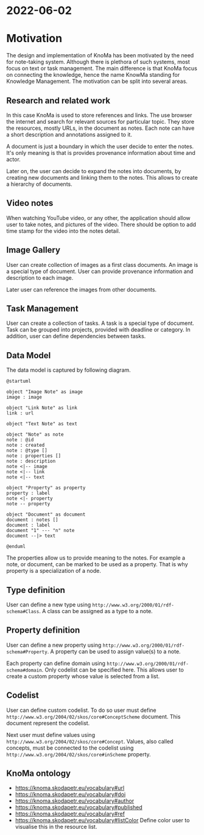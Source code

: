 # 2022-06-02

# Motivation
The design and implementation of KnoMa has been motivated by the need for note-taking system.
Although there is plethora of such systems, most focus on text or task management.
The main difference is that KnoMa focus on connecting the knowledge, hence the name KnowMa standing for Knowledge Management.
The motivation can be split into several areas.

## Research and related work
In this case KnoMa is used to store references and links.
The use browser the internet and search for relevant sources for particular topic.
They store the resources, mostly URLs, in the document as notes.
Each note can have a short description and annotations assigned to it.

A document is just a boundary in which the user decide to enter the notes.
It's only meaning is that is provides provenance information about time and actor.

Later on, the user can decide to expand the notes into documents, by creating new documents and linking them to the notes.
This allows to create a hierarchy of documents.

## Video notes
When watching YouTube video, or any other, the application should allow user to take notes, and pictures of the video.
There should be option to add time stamp for the video into the notes detail.

## Image Gallery
User can create collection of images as a first class documents.
An image is a special type of document.
User can provide provenance information and description to each image.

Later user can reference the images from other documents.

## Task Management
User can create a collection of tasks.
A task is a special type of document.
Task can be grouped into projects, provided with deadline or category.
In addition, user can define dependencies between tasks.

## Data Model
The data model is captured by following diagram.
```plantuml
@startuml

object "Image Note" as image
image : image

object "Link Note" as link
link : url

object "Text Note" as text

object "Note" as note
note : @id
note : created
note : @type []
note : properties []
note : description
note <|-- image
note <|-- link
note <|-- text

object "Property" as property
property : label
note <|- property 
note -- property

object "Document" as document
document : notes []
document : label
document "1" --- "n" note
document --|> text

@enduml
```

The properties allow us to provide meaning to the notes. 
For example a note, or document, can be marked to be used as a property. 
That is why property is a specialization of a node.

## Type definition
User can define a new type using ```http://www.w3.org/2000/01/rdf-schema#Class```.
A class can be assigned as a type to a note.

## Property definition
User can define a new property using ```http://www.w3.org/2000/01/rdf-schema#Property```.
A property can be used to assign value(s) to a note.

Each property can define domain using ```http://www.w3.org/2000/01/rdf-schema#domain```.
Only codelist can be specified here. 
This allows user to create a custom property whose value is selected from a list.

## Codelist
User can define custom codelist.
To do so user must define ```http://www.w3.org/2004/02/skos/core#ConceptScheme``` document.
This document represent the codelist.

Next user must define values using ```http://www.w3.org/2004/02/skos/core#Concept```.
Values, also called concepts, must be connected to the codelist using ```http://www.w3.org/2004/02/skos/core#inScheme``` property.

## KnoMa ontology
 * https://knoma.skodapetr.eu/vocabulary#url
 * https://knoma.skodapetr.eu/vocabulary#doi
 * https://knoma.skodapetr.eu/vocabulary#author
 * https://knoma.skodapetr.eu/vocabulary#published
 * https://knoma.skodapetr.eu/vocabulary#ref
 * https://knoma.skodapetr.eu/vocabulary#listColor 
   Define color user to visualise this in the resource list.

